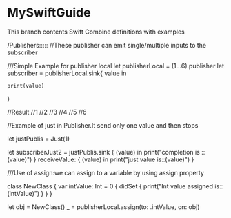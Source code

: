 # MySwiftGuide

This branch contents Swift Combine definitions with examples

/Publishers:::::
//These publisher can emit single/multiple inputs to the subscriber

///Simple Example for publisher local
let publisherLocal = (1...6).publisher
let subscriber = publisherLocal.sink{ value in
    
    print(value)
    
}

//Result
//1
//2
//3
//4
//5
//6


//Example of just in Publisher.It send only one value and then stops

let justPublis = Just(1)

let subscriberJust2 = justPublis.sink { (value) in
    print("completion is ::\(value)")
} receiveValue: { (value) in
    print("just value is::\(value)")
}

///Use of assign:we can assign to a variable by using assign property

class NewClass {
    var intValue: Int = 0 {
    didSet {
      print("Int value assigned is::\(intValue)")
    }
  }
}

let obj = NewClass()
_ = publisherLocal.assign(to: \.intValue, on: obj)

